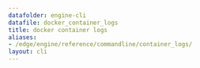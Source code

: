 ```yaml
---
datafolder: engine-cli
datafile: docker_container_logs
title: docker container logs
aliases:
- /edge/engine/reference/commandline/container_logs/
layout: cli
---
```


<!--
This page is automatically generated from Docker's source code. If you want to
suggest a change to the text that appears here, open a ticket or pull request
in the source repository on GitHub:

https://github.com/docker/cli
-->